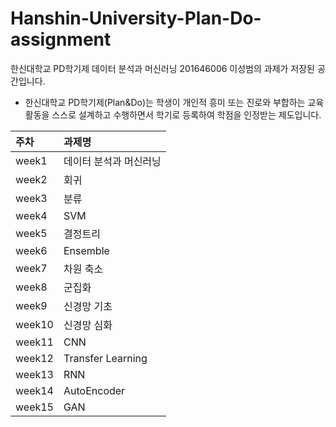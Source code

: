 # Hanshin-University-Plan-Do-assignment

한신대학교 PD학기제 데이터 분석과 머신러닝 201646006 이성범의 과제가 저장된 공간입니다.

- 한신대학교 PD학기제(Plan&Do)는 학생이 개인적 흥미 또는 진로와 부합하는 교육 활동을 스스로 설계하고 수행하면서 학기로 등록하여 학점을 인정받는 제도입니다.

| 주차 | 과제명 |
| :--- | :--- |
| week1 | 데이터 분석과 머신러닝 |
| week2 | 회귀 |
| week3 | 분류 |
| week4 | SVM |
| week5 | 결정트리 |
| week6 | Ensemble |
| week7 | 차원 축소 |
| week8 | 군집화 |
| week9 | 신경망 기초 |
| week10 | 신경망 심화 |
| week11 | CNN |
| week12 | Transfer Learning |
| week13 | RNN |
| week14 | AutoEncoder |
| week15 | GAN |
